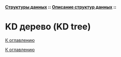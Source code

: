 **[Структуры данных](../../README.md#data-structures) :: [Описание структур данных](../../README.md#data-structures-descriptions) ::**
# KD дерево (KD tree)

<!--

-->

[К оглавлению](../../README.md#data-structures-descriptions)



[К оглавлению](../../README.md#data-structures-descriptions)
